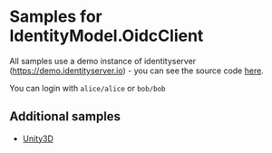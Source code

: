 # Samples for IdentityModel.OidcClient

All samples use a demo instance of identityserver (https://demo.identityserver.io) - you can see the source code [here](https://github.com/IdentityServer/IdentityServer4.Demo).

You can login with `alice/alice` or `bob/bob`

## Additional samples

* [Unity3D](https://github.com/peterhorsley/Unity3D.Authentication.Example)
